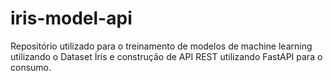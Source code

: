 # iris-model-api
Repositório utilizado para o treinamento de modelos de machine learning utilizando o Dataset Íris e construção de API REST utilizando FastAPI para o consumo.
